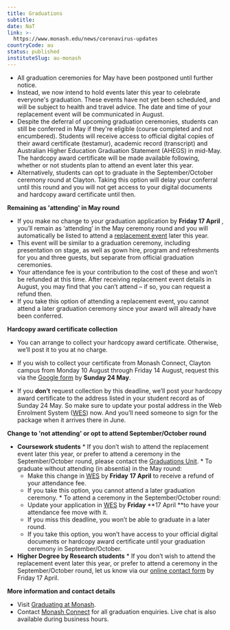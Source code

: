 ```yaml
---
title: Graduations
subtitle: 
date: NaT
link: >-
  https://www.monash.edu/news/coronavirus-updates
countryCode: au
status: published
instituteSlug: au-monash
---
```

  * All graduation ceremonies for May have been postponed until further notice.
  * Instead, we now intend to hold events later this year to celebrate everyone's graduation. These events have not yet been scheduled, and will be subject to health and travel advice. The date and time of your replacement event will be communicated in August.
  * Despite the deferral of upcoming graduation ceremonies, students can still be conferred in May if they're eligible (course completed and not encumbered). Students will receive access to official digital copies of their award certificate (testamur), academic record (transcript) and Australian Higher Education Graduation Statement (AHEGS) in mid-May. The hardcopy award certificate will be made available following, whether or not students plan to attend an event later this year.
  * Alternatively, students can opt to graduate in the September/October ceremony round at Clayton. Taking this option will delay your conferral until this round and you will not get access to your digital documents and hardcopy award certificate until then.



 **Remaining as 'attending' in May round**

  * If you make no change to your graduation application by **Friday 17 April** , you’ll remain as ‘attending’ in the May ceremony round and you will automatically be listed to attend a [replacement event](https://unicrm.my.salesforce.com/articles/Knowledge_Article/FAQ-9051) later this year.
  * This event will be similar to a graduation ceremony, including presentation on stage, as well as gown hire, program and refreshments for you and three guests, but separate from official graduation ceremonies.
  * Your attendance fee is your contribution to the cost of these and won’t be refunded at this time. After receiving replacement event details in August, you may find that you can’t attend – if so, you can request a refund then.
  * If you take this option of attending a replacement event, you cannot attend a later graduation ceremony since your award will already have been conferred.



 **Hardcopy award certificate collection**

  * You can arrange to collect your hardcopy award certificate. Otherwise, we’ll post it to you at no charge.


  * If you wish to collect your certificate from Monash Connect, Clayton campus from Monday 10 August through Friday 14 August, request this via the [Google form](https://forms.gle/WcoVs3jzk3QbmdWH8) by **Sunday 24 May**.
  * If you **don’t** request collection by this deadline, we’ll post your hardcopy award certificate to the address listed in your student record as of Sunday 24 May. So make sure to update your postal address in the Web Enrolment System ([WES](https://my.monash.edu.au/wes/login)) now. And you’ll need someone to sign for the package when it arrives there in June.



 **Change to 'not attending' or opt to attend September/October round**

  *  **Coursework students**
    * If you don’t wish to attend the replacement event later this year, or prefer to attend a ceremony in the September/October round, please contact the [Graduations Unit](https://www.monash.edu/graduations/contact-us).
    * To graduate without attending (in absentia) in the May round:
      * Make this change in [WES](https://my.monash.edu.au/wes/login) by  **Friday** **17 April** to receive a refund of your attendance fee.
      * If you take this option, you cannot attend a later graduation ceremony.
    * To attend a ceremony in the September/October round:
      * Update your application in [WES](https://my.monash.edu.au/wes/login) by  **Friday** **17 April  **to have your attendance fee move with it.
      * If you miss this deadline, you won’t be able to graduate in a later round.
      * If you take this option, you won’t have access to your official digital documents or hardcopy award certificate until your graduation ceremony in September/October.
  *  **Higher Degree by Research students**
    * If you don’t wish to attend the replacement event later this year, or prefer to attend a ceremony in the September/October round, let us know via our [online contact form](https://www.monash.edu/connect/contact-us?enquire=yes) by Friday 17 April.



 **More information and contact details**

  * Visit [Graduating at Monash](https://www.monash.edu/graduations).
  * Contact [Monash Connect](https://www.monash.edu/connect/contact-us) for all graduation enquiries. Live chat is also available during business hours.



